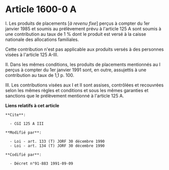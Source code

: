 # Article 1600-0 A

I. Les produits de placements [*à revenu fixe*] perçus à compter du 1er janvier 1985 et soumis au prélèvement prévu à
l'article 125 A sont soumis à une contribution au taux de 1 % dont le produit est versé à la caisse nationale des allocations
familiales. 

Cette contribution n'est pas applicable aux produits versés à des personnes visées à l'article 125 A-III.

II. Dans les mêmes conditions, les produits de placements mentionnés au I perçus à compter du 1er janvier 1991 sont, en
outre, assujettis à une contribution au taux de 1,1 p. 100.

III. Les contributions visées aux I et II sont assises, contrôlées et recouvrées selon les mêmes règles et conditions et sous
les mêmes garanties et sanctions que le prélèvement mentionné à l'article 125 A.

**Liens relatifs à cet article**

	**Cite**:

	  - CGI 125 A III

	**Modifié par**:

	  - Loi - art. 133 (T) JORF 30 décembre 1990
	  - Loi - art. 134 (T) JORF 30 décembre 1990

	**Codifié par**:

	  - Décret n°91-883 1991-09-09
